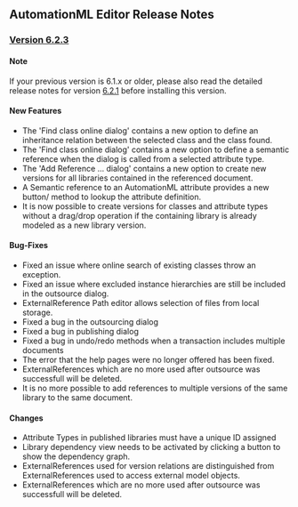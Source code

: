 ﻿
## AutomationML Editor Release Notes

### [Version 6.2.3](https://github.com/AutomationML/AutomationMLEditor/releases/tag/v6.2.3) 

#### Note
If your previous version is 6.1.x or older, please also read the detailed release notes for version [6.2.1](https://github.com/AutomationML/AutomationMLEditor/releases/tag/v6.2.1) before installing this version.

#### New Features
- The 'Find class online dialog' contains a new option to define an inheritance relation between the selected class and the class found.
- The 'Find class online dialog' contains a new option to define a semantic reference when the dialog is called from a selected attribute type.
- The 'Add Reference ... dialog' contains a new option to create new versions for all libraries contained in the referenced document.
- A Semantic reference to an AutomationML attribute provides a new button/ method to lookup the attribute definition.
- It is now possible to create versions for classes and attribute types without a drag/drop operation if the containing library is already modeled as a new library version.

#### Bug-Fixes
- Fixed an issue where online search of existing classes throw an exception.
- Fixed an issue where excluded instance hierarchies are still be included in the outsource dialog.
- ExternalReference Path editor allows selection of files from local storage.
- Fixed a bug in the outsourcing dialog
- Fixed a bug in publishing dialog
- Fixed a bug in undo/redo methods when a transaction includes multiple documents
- The error that the help pages were no longer offered has been fixed.
- ExternalReferences which are no more used after outsource was successfull will be deleted.
- It is no more possible to add references to multiple versions of the same library to the same document.

#### Changes
- Attribute Types in published libraries must have a unique ID assigned
- Library dependency view needs to be activated by clicking a button to show the dependency graph.
- ExternalReferences used for version relations are distinguished from ExternalReferences used to access external model objects.
- ExternalReferences which are no more used after outsource was successfull will be deleted.
